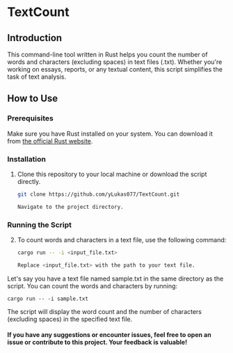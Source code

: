 # TextCount

## Introduction

This command-line tool written in Rust helps you count the number of words and characters (excluding spaces) in text files (.txt). Whether you're working on essays, reports, or any textual content, this script simplifies the task of text analysis.

## How to Use

### Prerequisites

Make sure you have Rust installed on your system. You can download it from [the official Rust website](https://www.rust-lang.org/).

### Installation

1. Clone this repository to your local machine or download the script directly.

   ```bash
   git clone https://github.com/yLukas077/TextCount.git

   Navigate to the project directory.

### Running the Script

2. To count words and characters in a text file, use the following command:

    ```bash
    cargo run -- -i <input_file.txt>

    Replace <input_file.txt> with the path to your text file.

Let's say you have a text file named sample.txt in the same directory as the script. You can count the words and characters by running:

    cargo run -- -i sample.txt


The script will display the word count and the number of characters (excluding spaces) in the specified text file.

#### If you have any suggestions or encounter issues, feel free to open an issue or contribute to this project. Your feedback is valuable!
